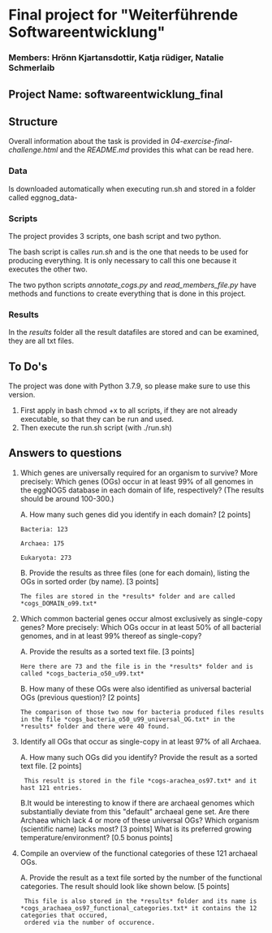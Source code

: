 # Final project for "Weiterführende Softwareentwicklung"

### Members: Hrönn Kjartansdottir, Katja rüdiger, Natalie Schmerlaib

## Project Name: softwareentwicklung_final

## Structure
Overall information about the task is provided in *04-exercise-final-challenge.html* and the *README.md* provides this what can be read here.

### Data
Is downloaded automatically when executing run.sh and stored in a folder called eggnog_data-

### Scripts
The project provides 3 scripts, one bash script and two python.

The bash script is calles *run.sh* and is the one that needs to be used for producing everything. It is only necessary to call this one because it executes the other two.

The two python scripts *annotate_cogs.py* and *read_members_file.py* have methods and functions to create everything that is done in this project.

### Results

In the *results* folder all the result datafiles are stored and can be examined, they are all txt files.


## To Do's

The project was done with Python 3.7.9, so please make sure to use this version.

1. First apply in bash chmod +x to all scripts, if they are not already executable, so that they can be run and used.
2. Then execute the run.sh script (with ./run.sh)

## Answers to questions

1. Which genes are universally required for an organism to survive? More precisely: Which genes (OGs) occur in at least 99% of all genomes in the eggNOG5 database in each domain of life, respectively? (The results should be around 100-300.)

   A. How many such genes did you identify in each domain? [2 points]
       
       Bacteria: 123
       
       Archaea: 175
       
       Eukaryota: 273
   
   
   B. Provide the results as three files (one for each domain), listing the OGs in sorted order (by name). [3 points]
       
       The files are stored in the *results* folder and are called *cogs_DOMAIN_o99.txt*
       


2. Which common bacterial genes occur almost exclusively as single-copy genes? More precisely: Which OGs occur in at least 50% of all bacterial genomes, and in at least 99% thereof as single-copy?

   A. Provide the results as a sorted text file. [3 points]
       
       Here there are 73 and the file is in the *results* folder and is called *cogs_bacteria_o50_u99.txt*
       
   B. How many of these OGs were also identified as universal bacterial OGs (previous question)? [2 points]
   
       The comparison of those two now for bacteria produced files results in the file *cogs_bacteria_o50_u99_universal_OG.txt* in the *results* folder and there were 40 found.

3. Identify all OGs that occur as single-copy in at least 97% of all Archaea.

    A. How many such OGs did you identify? Provide the result as a sorted text file. [2 points]
        
        This result is stored in the file *cogs-arachea_os97.txt* and it hast 121 entries.
    
    B.It would be interesting to know if there are archaeal genomes which substantially deviate from this "default" archaeal gene set. Are there Archaea which lack 4 or more of these universal OGs? Which organism (scientific name) lacks most? [3 points] What is its preferred growing temperature/environment? [0.5 bonus points]
    

4. Compile an overview of the functional categories of these 121 archaeal OGs.

    A. Provide the result as a text file sorted by the number of the functional categories. The result should look like shown below. [5 points]
        
        This file is also stored in the *results* folder and its name is *cogs_arachaea_os97_functional_categories.txt* it contains the 12 categories that occured,
        ordered via the number of occurence.


  




